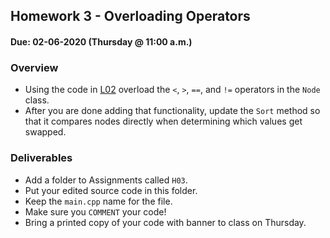 ## Homework 3 - Overloading Operators
#### Due: 02-06-2020 (Thursday @ 11:00 a.m.)

### Overview

- Using the code in [L02](../../Lectures/L02/main.cpp) overload the `<`, `>`,  `==`, and `!=` operators in the `Node` class. 
- After you are done adding that functionality, update the `Sort` method so that it compares nodes directly when determining which values get swapped. 


### Deliverables

- Add a folder to Assignments called `H03`.
- Put your edited source code in this folder. 
- Keep the `main.cpp` name for the file.
- Make sure you  `COMMENT` your code!
- Bring a printed copy of your code with banner to class on Thursday.
  
